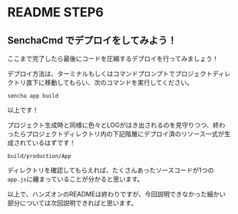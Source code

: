 # README STEP6

## SenchaCmd でデプロイをしてみよう！

ここまで完了したら最後にコードを圧縮するデプロイを行ってみましょう！

デプロイ方法は、ターミナルもしくはコマンドプロンプトでプロジェクトディレクトリ直下に移動してもらい、次のコマンドを実行してください。


    sencha app build

以上です！

プロジェクト生成時と同様に色々とLOGがはき出されるのを見守りつつ、終わったらプロジェクトディレクトリ内の下記階層にデプロイ済のリソース一式が生成されているはずです！

    build/production/App
    
ディレクトリを確認してもらえれば、たくさんあったソースコードが1つの`app.js`に纏まっていることが分かると思います。

以上で、ハンズオンのREADMEは終わりですが、今回説明できなかった細かい部分については次回説明できればと思います。